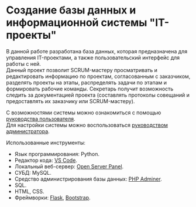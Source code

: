 # Создание базы данных и информационной системы "IT-проекты"
В данной работе разработана база данных, которая предназначена для управления IT-проектами, а также пользовательский интерфейс для работы с ней.  
Данный проект позволит SCRUM-мастеру просматривать и редактировать информацию по проектам, согласованным с заказчиком, разделять проекты на этапы, 
распределять задачи по этапам и формировать рабочие команды. Секретарь получит возможность следить за документацией проекта 
(составлять протоколы совещаний и предоставлять их заказчику или SCRUM-мастеру).
  
С возможностями системы можно ознакомиться с помощью [руководства пользователя](https://github.com/8Andre8/DB/blob/main/Руководство%20пользователя.md).  
Для настройки системы можно воспользоваться [руководством администратора](https://github.com/8Andre8/DB/blob/main/Руководство%20администратора.md).

Использованные инструменты:
* Язык программирования: Python.
* Редактор кода: [VS Code](https://code.visualstudio.com/).
* Локальный веб-сервер: [Open Server Panel](https://ospanel.io/).
* СУБД: MySQL.
* Cредство администрирования базы данных: [PHP Adminer](https://www.adminer.org/).
* SQL.
* HTML, CSS.
* Фреймворки: [Flask](https://flask-russian-docs.readthedocs.io/ru/master/), [Bootstrap](https://getbootstrap.com/).

